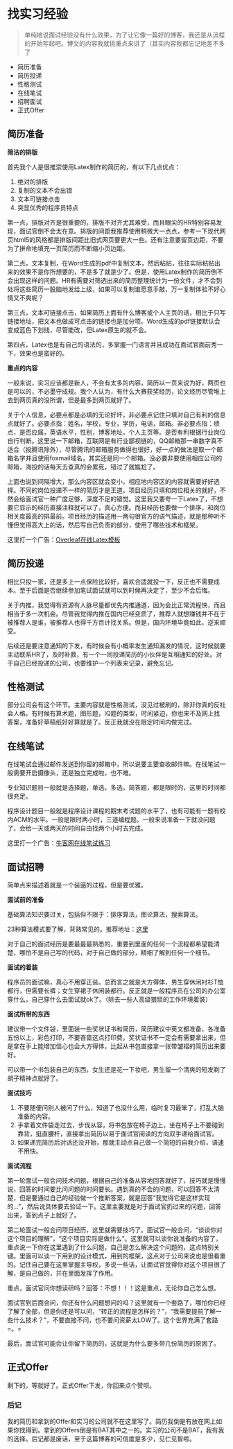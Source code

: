 # 找实习经验

> 单纯地说面试经验没有什么效果，为了让它像一篇好的博客，我还是从流程的开始写起吧。博文的内容我就挑重点来讲了（其实内容我都忘记地差不多了

- 简历准备
- 简历投递
- 性格测试
- 在线笔试
- 招聘面试
- 正式Offer

## 简历准备

**简洁的排版**

首先我个人是很推崇使用Latex制作的简历的，有以下几点优点：
1. 绝对的排版
2. 复制的文本不会出错
3. 文本可链接点击
4. 突显优秀的程序员特点

第一点，排版对齐是很重要的，排版不对齐尤其难受，而且眼尖的HR特别容易发现，面试官倒不会太在意。排版的间距我推荐使用稍微大一点点，参考一下现代网页html5的风格都是排版间距比旧式网页要更大一些。还有注意要留页边距，不要为了拼命地填充一页简历而不断缩小页边距。

第二点，文本复制，在Word生成的pdf中复制文本，然后粘贴，往往实际粘贴出来的效果不是你所想要的，不是多了就是少了。但是，使用Latex制作的简历倒不会出现这样的问题。HR有需要对筛选出来的简历整理统计为一份文件，才不会到处将这些简历一股脑地发给上级，如果可以复制谁愿意手敲，万一复制体验不好心情又不爽呢？

第三点，文本可链接点击，如果简历上面有什么博客或个人主页的话，相比于只写链接地址，把文本也做成可点击的链接也是加分项。Word生成的pdf链接默认会变成蓝色下划线，尽管能改，但Latex原生的就不会。

第四点，Latex也是有自己的语法的，多掌握一门语言并且成功在面试官面前秀一下，效果也是蛮好的。

**重点的内容**

一般来说，实习应该都是新人，不会有太多的内容，简历以一页来说为好，两页也是可以的，不必墨守成规。我个人认为，有什么大赛获奖经历，论文经历尽管堆上去到两页真的没所谓，但是最多到两页就好了。

关于个人信息，必要点都是必填的无论好坏，非必要点记住只填对自己有利的信息点就好了。必要点指：姓名，学校，专业，学历，电话，邮箱。非必要点指：绩点，是否应届，英语水平，性别，博客地址，个人主页等。是否有利根据行业岗位自行判断。这里说一下邮箱，互联网是有行业鄙视链的，QQ邮箱那一串数字真不适合（投腾讯除外），尽管腾讯的邮箱服务做得也很好，好一点的做法是取一个邮箱名字并且使用foxmail域名，其实还是同一个邮箱。没必要非要使用相应公司的邮箱，海投的话每天去查真的会累死，错过了就尴尬了。

上面也说到间隔增大，那么内容区就会变小，相应地内容区的内容就需要好好选择。不同的岗位投递不一样的简历才是王道。项目经历只填和岗位相关的就好，不然会给面试官一种广度足够，深度不足的错觉。这里我又要夸一下Latex了，不想要它显示的经历直接注释就可以了，真心方便。而且经历也要做一个排序，和岗位相关度最高的排最前。项目经历的描述用一两句很官方的语气描述，就是那种听不懂但觉得高大上的话，然后写自己负责的部分，使用了哪些技术和框架。

这里打一个广告：[Overleaf在线Latex模板](https://www.overleaf.com/gallery/tagged/cv)

## 简历投递

相比只投一家，还是多上一点保险比较好，喜欢合适就投一下，反正也不需要成本。至于后面是否继续参加笔试面试就可以到时候再决定了，至少不会后悔。

关于内推，我觉得有资源有人脉尽量都优先内推通道，因为会比正常流程快，而且相当于多一次机会。尽管我觉得内推在国内已经变质了，推荐人就想赚钱并不在于被推荐人是谁，被推荐人也得千方百计找关系。但是，国内环境毕竟如此，逆来顺受。

后续还是要注意通知的下发，有时候会有小概率发生通知漏发的情况，这时候就要主动联系HR了，及时补救，有一个一同投递简历的小伙伴是互相通知的好处。对于自己已经投递的公司，也要维护一个列表来记录，避免忘记。

## 性格测试

部分公司会有这个环节。主要内容就是性格测试，没见过被刷的，除非你真的反社会人格。有时候有算术题，图形题，IQ题的类型，时间紧迫，你也来不及网上找答案，准备好草稿纸好好算就是了。反正我就没在限定时间内做完过。

## 在线笔试

在线笔试会通过邮件发送到你留的邮箱中，所以说要主要查收邮件嘛。在线笔试一般需要开启摄像头，还是独立完成啦，也不难。

专业知识题目一般就是选择题，单选，多选，简答题，都是限时的，这里的时间都很充足。

程序设计题目一般就是程序设计课程的期末考试题的水平了，也有可能有一题有校内ACM的水平。一般是限时两小时，三道编程题。一般来说准备一下就没问题了，会给一天或两天的时间自由找两个小时去完成。

这里打一个广告：[牛客网在线笔试练习](http://www.nowcoder.com/)

## 面试招聘

简单点来描述着就是一个装逼的过程，但是要优雅。

**面试前的准备**

基础算法知识要过关，包括但不限于：排序算法，图论算法，搜索算法。

23种算法模式要了解，背熟常见的。推荐地址：[这里](http://www.cnblogs.com/beijiguangyong/archive/2010/11/15/2302807.html)

对于自己的面试经历是要最最最熟悉的，重要到里面的任何一个流程都希望能清楚，哪怕不是自己写的代码，对于自己做的部分，精细了解到任何一个细节。

**面试的着装**

程序员的面试嘛，真心不用穿正装。总而言之就是大方得体，男生穿休闲衬衫T恤都行，但需要长裤；女生穿裙子休闲装都行。反正就是一般程序员在公司的办公室穿什么，自己穿什么去面试就ok了。（除去一些人高级猥琐的工作环境着装）

**面试所带的东西**

建议带一个文件袋，里面装一些奖状证书和简历，简历建议中英文都准备，各准备五份以上，彩色打印，不要吝啬这点打印费。奖状证书不一定会有需要拿出来，但是拿在手上能增加信心也会大方得体，比起从书包直接拿一张带皱褶的简历出来要好。

可以带一个书包装自己的东西，女生还是花一下妆吧，男生留一个清爽的短发剃了胡子精神点就好了。

**面试技巧**

1. 不要随便问别人被问了什么，知道了也没什么用，临时复习最笨了，打乱大脑准备的内容。
2. 手拿着文件袋走过去，步伐从容，将书包放在椅子边上，坐在椅子上不要碰到靠背，挺直腰杆，直接拿出简历以易于面试官阅读的方向双手递给面试官。
3. 如果递完简历后对话还没开始，那就主动点自己做一个简短的自我介绍，语速不用快。

**面试流程**

第一轮面试一般会问技术问题，根据自己的准备从容地回答就好了，技巧就是慢慢说，回答的时间要比问问题的时间要长。遇到真的不会的问题，可以回答不太清楚，但是要通过自己的经验做一个推断答案，就是回答“我觉得它是这样实现的...”，然后说具体要去验证一下。这里主要就是对于面试官扔过来的问题，回答出来，答到点子上就好了。

第二轮面试一般会问项目经历，这里就需要技巧了。面试官一般会问，“谈谈你对这个项目的理解”，“这个项目实际是做什么”。这里就可以谈你说准备的内容了，重点说一下你在这里遇到了什么问题，自己是怎么解决这个问题的，这点特别关键。里面可以谈一下用到的设计模式，用到的框架，这点对于公司来说也是很看重的。记住自己要在这里掌握主导权，多说一些话，让面试官觉得你对这个项目很了解，是自己做的，并在里面发挥了作用。

重点，面试官问你想读研吗？回答：不想！！！这是重点，无论你自己怎么想。

面试官到后面会问，你还有什么问题想问的吗？这里就有一个套路了，哪怕你已经了解了全部，但是你还是可以问，“转正的流程是怎样的？”，“我需要提前了解一些什么技术？”，不要直接不问，也不要问资薪太LOW了。这个世界充满了套路=。=

最后，面试官可能会让你留下简历的，这就是为什么要多带几份简历的原因了。

## 正式Offer

剩下的，等就好了。正式Offer下发，你回来点个赞呗。

### 后记

我的简历和拿到的Offer和实习的公司就不在这里写了。简历我倒是有放在网上如果你找得到。拿到的Offers倒是有BAT其中之一的。实习的公司不是BAT，我有我的选择。后记都是废话，至于这篇博客的可信度是多少，见仁见智啦。